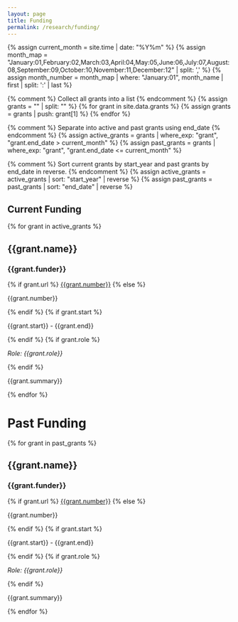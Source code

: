 ```yaml
---
layout: page
title: Funding
permalink: /research/funding/
---
```

{% assign current_month = site.time | date: "%Y%m" %}
{% assign month_map = "January:01,February:02,March:03,April:04,May:05,June:06,July:07,August:08,September:09,October:10,November:11,December:12" | split: ',' %}
{% assign month_number = month_map | where: "January:01", month_name | first | split: ':' | last %}

{% comment %}
  Collect all grants into a list
{% endcomment %}
{% assign grants = "" | split: "" %}
{% for grant in site.data.grants %}
  {% assign grants = grants | push: grant[1] %}
{% endfor %}

{% comment %}
  Separate into active and past grants using end_date
{% endcomment %}
{% assign active_grants = grants | where_exp: "grant", "grant.end_date > current_month" %}
{% assign past_grants = grants | where_exp: "grant", "grant.end_date <= current_month" %}

{% comment %}
  Sort current grants by start_year and past grants by end_date in reverse.
{% endcomment %}
{% assign active_grants = active_grants | sort: "start_year" | reverse %}
{% assign past_grants = past_grants | sort: "end_date" | reverse %}

## Current Funding
{% for grant in active_grants %}
<div class="funding">
<h2>{{grant.name}}</h2>
<h3>{{grant.funder}}</h3>
{% if grant.url %}
<a href="{{grant.url}}" class="link-title" target="_blank">{{grant.number}}</a>
{% else %}
<p>{{grant.number}}</p>
{% endif %}
{% if grant.start %}
<p>{{grant.start}} - {{grant.end}}</p>
{% endif %}
{% if grant.role %}
<p><i>Role: {{grant.role}}</i></p>
{% endif %}
<p>{{grant.summary}}</p>
{% endfor %}
<div>

<h1>Past Funding</h1>
{% for grant in past_grants %}
<div class="funding">
<h2>{{grant.name}}</h2>
<h3>{{grant.funder}}</h3>
{% if grant.url %}
<a href="{{grant.url}}" class="link-title" target="_blank">{{grant.number}}</a>
{% else %}
<p>{{grant.number}}</p>
{% endif %}
{% if grant.start %}
<p>{{grant.start}} - {{grant.end}}</p>
{% endif %}
{% if grant.role %}
<p><i>Role: {{grant.role}}</i></p>
{% endif %}
<p>{{grant.summary}}</p>
{% endfor %}
<div>
